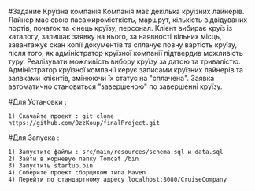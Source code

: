 
#Задание
Круїзна компанія	Компанія має декілька круїзних лайнерів. Лайнер має свою пасажиромісткість, маршрут, кількість відвідуваних портів, початок та кінець круїзу, персонал.
Клієнт вибирає круїз із каталогу, залишає заявку на нього, за наявності вільних місць, завантажує скан копії документів та сплачує повну вартість круїзу, після того, як адміністратор круїзної компанії підтвердив можливість туру.
Реалізувати можливість вибору круїзу за датою та тривалістю.
Адміністратор круїзної компанії керує записами круїзних лайнерів та заявками клієнтів, змінюючи їх статус на "сплачена".
Заявка автоматично становиться "завершеною" по завершенні круїзу.

#Для Установки :

    1) Скачайте проект : git clone https://github.com/OzzKoup/finalProject.git
    
#Для Запуска :

    1) Запустите файлы : src/main/resources/schema.sql и data.sql
    2) Зайти в корневую папку Tomcat /bin
    3) Запустить startup.bin
    4) Соберите проект сборщиком типа Maven
    4) Перейти по стандартному адресу localhost:8080/CruiseCompany
